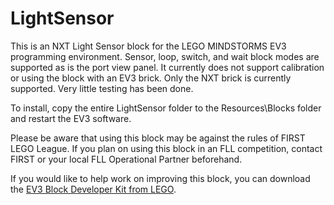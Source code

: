 # LightSensor
This is an NXT Light Sensor block for the LEGO MINDSTORMS EV3 programming environment. Sensor, loop, switch, and wait block modes are supported as is the port view panel. It currently does not support calibration or using the block with an EV3 brick. Only the NXT brick is currently supported. Very little testing has been done.

To install, copy the entire LightSensor folder to the Resources\Blocks folder and restart the EV3 software.

Please be aware that using this block may be against the rules of FIRST LEGO League. If you plan on using this block in an FLL competition, contact FIRST or your local FLL Operational Partner beforehand.

If you would like to help work on improving this block, you can download the [EV3 Block Developer Kit from LEGO](https://education.lego.com/en-us/support/mindstorms-ev3/developer-kits).

